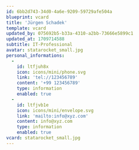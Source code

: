 ```yaml
---
id: 6bb2d743-34d0-4a6e-9209-59729afe504a
blueprint: vcard
title: 'Jürgen Schadek'
template: vcard
updated_by: 075692b5-b33a-4310-a2bb-73666e5899c1
updated_at: 1709714588
subtitle: IT-Professional
avatar: statarocket_small.jpg
personal_informations:
  -
    id: ltfjuh8x
    icon: icons/mini/phone.svg
    link: 'tel://123456789'
    content: '+99 123456789'
    type: information
    enabled: true
  -
    id: ltfjvb1e
    icon: icons/mini/envelope.svg
    link: 'mailto:info@xyz.com'
    content: info@xyz.com
    type: information
    enabled: true
vcard: statarocket_small.jpg
---
```

